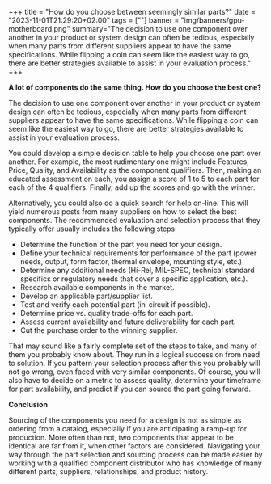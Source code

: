 +++
title = "How do you choose between seemingly similar parts?"
date = "2023-11-01T21:29:20+02:00"
tags = [""]
banner = "img/banners/gpu-motherboard.png"
summary="The decision to use one component over another in your product or system design can often be tedious, especially when many parts from different suppliers appear to have the same specifications. While flipping a coin can seem like the easiest way to go, there are better strategies available to assist in your evaluation process."
+++


**A lot of components do the same thing. How do you choose the best one?**

The decision to use one component over another in your product or system design can often be tedious, especially when many parts from different suppliers appear to have the same specifications. While flipping a coin can seem like the easiest way to go, there are better strategies available to assist in your evaluation process.

You could develop a simple decision table to help you choose one part over another. For example, the most rudimentary one might include Features, Price, Quality, and Availability as the component qualifiers. Then, making an educated assessment on each, you assign a score of 1 to 5 to each part for each of the 4 qualifiers. Finally, add up the scores and go with the winner. 

Alternatively, you could also do a quick search for help on-line. This will yield numerous posts from many suppliers on how to select the best components. The recommended evaluation and selection process that they typically offer usually includes the following steps:

- Determine the function of the part you need for your design.
- Define your technical requirements for performance of the part (power needs, output, form factor, thermal envelope, mounting style, etc.).
- Determine any additional needs (Hi-Rel, MIL-SPEC, technical standard specifics or regulatory needs that cover a specific application, etc.).
- Research available components in the market.
- Develop an applicable part/supplier list.
- Test and verify each potential part (in-circuit if possible).
- Determine price vs. quality trade-offs for each part.
- Assess current availability and future deliverability for each part.
- Cut the purchase order to the winning supplier.

That may sound like a fairly complete set of the steps to take, and many of them you probably know about. They run in a logical succession from need to solution. If you pattern your selection process after this you probably will not go wrong, even faced with very similar components. Of course, you will also have to decide on a metric to assess quality, determine your timeframe for part availability, and predict if you can source the part going forward.


**Conclusion**

Sourcing of the components you need for a design is not as simple as ordering from a catalog, especially if you are anticipating a ramp-up for production. More often than not, two components that appear to be identical are far from it, when other factors are considered. Navigating your way through the part selection and sourcing process can be made easier by working with a qualified component distributor who has knowledge of many different parts, suppliers, relationships, and product history.
